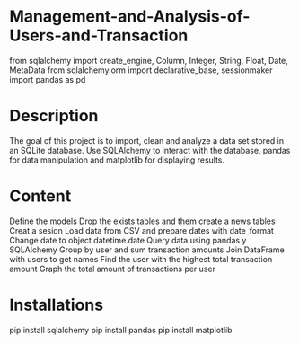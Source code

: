 # Management-and-Analysis-of-Users-and-Transaction

from sqlalchemy import create_engine, Column, Integer, String, Float, Date, MetaData
from sqlalchemy.orm import declarative_base, sessionmaker
import pandas as pd

# Description 

The goal of this project is to import, clean and analyze a data set stored in an SQLite database. Use SQLAlchemy to interact with the database, pandas for data manipulation and matplotlib for displaying results.

# Content
Define the models
Drop the exists tables and them create a news tables 
Creat a sesion 
Load data from CSV and prepare dates with date_format
Change date to object datetime.date
Query data using pandas y SQLAlchemy
Group by user and sum transaction amounts
Join DataFrame with users to get names
Find the user with the highest total transaction amount
Graph the total amount of transactions per user

# Installations 

pip install sqlalchemy
pip install pandas
pip install matplotlib

